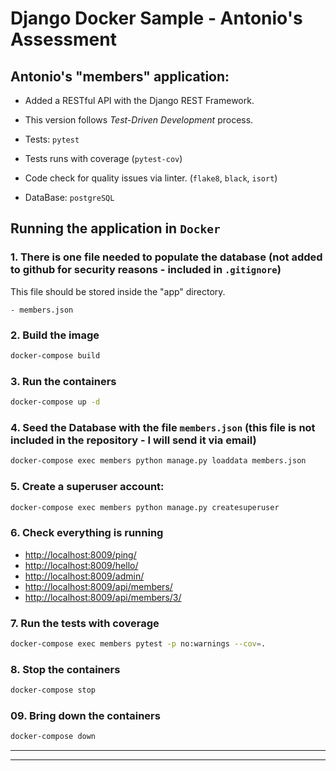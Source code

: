 # Django Docker Sample - Antonio's Assessment

## Antonio's "members" application:

- Added a RESTful API with the Django REST Framework.

- This version follows *Test-Driven Development* process.

- Tests: `pytest`

- Tests runs with coverage (`pytest-cov`)

- Code check for quality issues via linter. (`flake8`, `black`, `isort`)

- DataBase: `postgreSQL`

## Running the application in `Docker`

### 1. There is one file needed to populate the database (not added to github for security reasons - included in `.gitignore`)

This file should be stored inside the "app" directory.

    - members.json

### 2. Build the image

```bash
docker-compose build
```

### 3. Run the containers

```bash
docker-compose up -d
```

### 4. Seed the Database with the file `members.json` (this file is not included in the repository - I will send it via email)  

```bash
docker-compose exec members python manage.py loaddata members.json 
```

### 5. Create a superuser account:

```bash
docker-compose exec members python manage.py createsuperuser
```

### 6. Check everything is running

- <http://localhost:8009/ping/>
- <http://localhost:8009/hello/>
- <http://localhost:8009/admin/>
- <http://localhost:8009/api/members/>
- <http://localhost:8009/api/members/3/>

### 7. Run the tests with coverage

```bash
docker-compose exec members pytest -p no:warnings --cov=.
```

<!-- ### 8. Lint

```bash
docker-compose exec members flake8 .
```

### 9. Run `Black` and `isort`

- Check options

```bash
docker-compose exec members black --exclude=migrations --check .
docker-compose exec members isort . --check-only
```

- Make code changes

```bash
docker-compose exec members black --exclude=migrations .
docker-compose exec members isort .
``` -->

### 8. Stop the containers

```bash
docker-compose stop
```

### 09. Bring down the containers

```bash
docker-compose down
```


---
---
